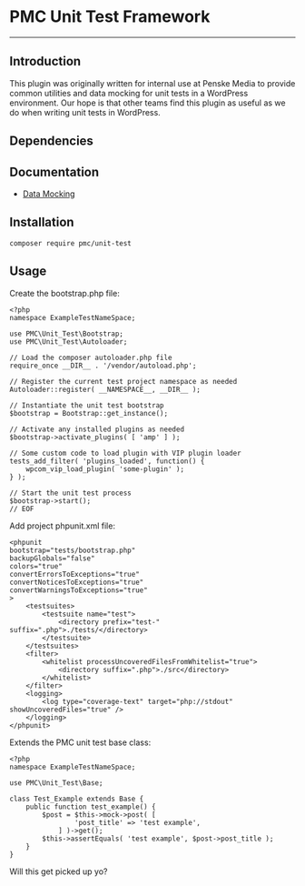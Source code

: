# PMC Unit Test Framework

---

## Introduction

This plugin was originally written for internal use at Penske Media to provide common utilities and data mocking for unit tests in a WordPress environment. Our hope is that other teams find this plugin as useful as we do when writing unit tests in WordPress.

## Dependencies

## Documentation

- [Data Mocking](docs/data-mocking.md)

## Installation

	composer require pmc/unit-test

## Usage

Create the bootstrap.php file:

	<?php
	namespace ExampleTestNameSpace; 
	
	use PMC\Unit_Test\Bootstrap;
	use PMC\Unit_Test\Autoloader;
	
	// Load the composer autoloader.php file
	require_once __DIR__ . '/vendor/autoload.php';
	
	// Register the current test project namespace as needed 
	Autoloader::register( __NAMESPACE__, __DIR__ );
	
	// Instantiate the unit test bootstrap
	$bootstrap = Bootstrap::get_instance();

	// Activate any installed plugins as needed
	$bootstrap->activate_plugins( [ 'amp' ] );

	// Some custom code to load plugin with VIP plugin loader
	tests_add_filter( 'plugins_loaded', function() {
		wpcom_vip_load_plugin( 'some-plugin' );
	} );
	
	// Start the unit test process
	$bootstrap->start();
	// EOF

Add project phpunit.xml file:

	<phpunit
	bootstrap="tests/bootstrap.php"
	backupGlobals="false"
	colors="true"
	convertErrorsToExceptions="true"
	convertNoticesToExceptions="true"
	convertWarningsToExceptions="true"
	>
		<testsuites>
			<testsuite name="test">
				<directory prefix="test-" suffix=".php">./tests/</directory>
			</testsuite>
		</testsuites>
		<filter>
			<whitelist processUncoveredFilesFromWhitelist="true">
				<directory suffix=".php">./src</directory>
			</whitelist>
		</filter>
		<logging>
			<log type="coverage-text" target="php://stdout" showUncoveredFiles="true" />
		</logging>
	</phpunit>


Extends the PMC unit test base class:

	<?php
	namespace ExampleTestNameSpace;
	
	use PMC\Unit_Test\Base;
	
	class Test_Example extends Base {
		public function test_example() {
			$post = $this->mock->post( [
					'post_title' => 'test example',
				] )->get();
			$this->assertEquals( 'test example', $post->post_title );
		}
	}


Will this get picked up yo?

